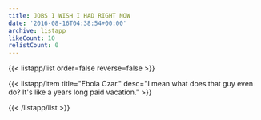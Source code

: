 ```yaml
---
title: JOBS I WISH I HAD RIGHT NOW
date: '2016-08-16T04:38:54+00:00'
archive: listapp
likeCount: 10
relistCount: 0
---
```


<!--more-->

{{< listapp/list order=false reverse=false >}}

   {{< listapp/item title="Ebola Czar."
      desc="I mean what does that guy even do? It's like a years long paid vacation." >}}

{{< /listapp/list >}}
